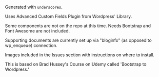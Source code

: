 

Generated with `underscores`.

Uses Advanced Custom Fields Plugin from Wordpress' Library. 

Some components are not on the repo at this time. Needs Bootstrap and Font Awesome are not included. 

Supporting documents are currently set up via "bloginfo" (as opposed to wp_enqueue) connection. 

Images included in the Issues section with instructions on where to install. 

This is based on Brad Hussey's Course on Udemy called 'Bootstrap to Wordpress.'
